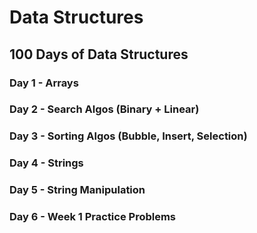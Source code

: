 # Data Structures

## 100 Days of Data Structures
### Day 1 - Arrays
### Day 2 - Search Algos (Binary + Linear)
### Day 3 - Sorting Algos (Bubble, Insert, Selection)
### Day 4 - Strings
### Day 5 - String Manipulation
### Day 6 - Week 1 Practice Problems
